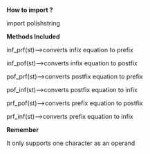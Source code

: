 **How to import ?**

import polishstring

**Methods Included**

inf_prf(st)-->converts infix equation to prefix

inf_pof(st)-->converts infix equation to postfix

pof_prf(st)-->converts postfix equation to prefix

pof_inf(st)-->converts postfix equation to infix

prf_pof(st)-->converts prefix equation to postfix

prf_inf(st)-->converts prefix equation to infix

**Remember**

It only supports one character as an operand
